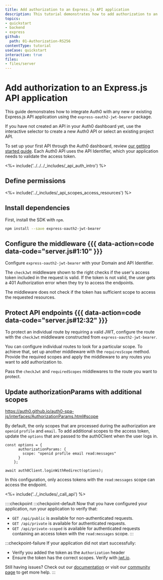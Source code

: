 ```yaml
---
title: Add authorization to an Express.js API application
description: This tutorial demonstrates how to add authorization to an Express.js API.
topics:
- quickstart
- backend
- express
github:
  path: 01-Authorization-RS256
contentType: tutorial
useCase: quickstart
interactive: true
files:
- files/server
---
```


<!-- markdownlint-disable MD041 MD025 -->

# Add authorization to an Express.js API application
This guide demonstrates how to integrate Auth0 with any new or existing Express.js API application using the `express-oauth2-jwt-bearer` package.

If you have not created an API in your Auth0 dashboard yet, use the interactive selector to create a new Auth0 API or select an existing project API.

To set up your first API through the Auth0 dashboard, review [our getting started guide](get-started/auth0-overview/set-up-apis).
Each Auth0 API uses the API Identifier, which your application needs to validate the access token.

<!-- markdownlint-disable MD041 MD002 -->

<%= include('../../../_includes/_api_auth_intro') %>

## Define permissions
<%= include('../_includes/_api_scopes_access_resources') %>

## Install dependencies

First, install the SDK with `npm`.

```bash
npm install --save express-oauth2-jwt-bearer
```


## Configure the middleware {{{ data-action=code data-code="server.js#1:10" }}}

Configure `express-oauth2-jwt-bearer` with your Domain and API Identifier.

The `checkJwt` middleware shown to the right checks if the user's access token included in the request is valid. If the token is not valid, the user gets a 401 Authorization error when they try to access the endpoints.

The middleware does not check if the token has sufficient scope to access the requested resources.

## Protect API endpoints {{{ data-action=code data-code="server.js#12:32" }}}

To protect an individual route by requiring a valid JWT, configure the route with the `checkJwt` middleware constructed from `express-oauth2-jwt-bearer`.

You can configure individual routes to look for a particular scope. To achieve that, set up another middleware with the `requiresScope` method. Provide the required scopes and apply the middleware to any routes you want to add authorization to.

Pass the `checkJwt` and `requiredScopes` middlewares to the route you want to protect.

## Update authorizationParams with additional scopes
https://auth0.github.io/auth0-spa-js/interfaces/AuthorizationParams.html#scope

By default, the only scopes that are processed during the authorization are `openid` `profile` and `email`. To add additional scopes to the access token, update the `options` that are passed to the auth0Client when the user logs in. 

```
const options = {
      authorizationParams: {
        scope: "openid profile email read:messages"
      }
    };
    
await auth0Client.loginWithRedirect(options);
```

In this configuration, only access tokens with the `read:messages` scope can access the endpoint.

<%= include('../_includes/_call_api') %>

::::checkpoint
:::checkpoint-default
Now that you have configured your application, run your application to verify that:
* `GET /api/public` is available for non-authenticated requests.
* `GET /api/private` is available for authenticated requests.
* `GET /api/private-scoped` is available for authenticated requests containing an access token with the `read:messages` scope.
:::

:::checkpoint-failure
If your application did not start successfully:
* Verify you added the token as the `Authorization` header
* Ensure the token has the correct scopes. Verify with [jwt.io](https://jwt.io/).

Still having issues? Check out our [documentation](https://auth0.com/docs) or visit our [community page](https://community.auth0.com) to get more help.
:::
